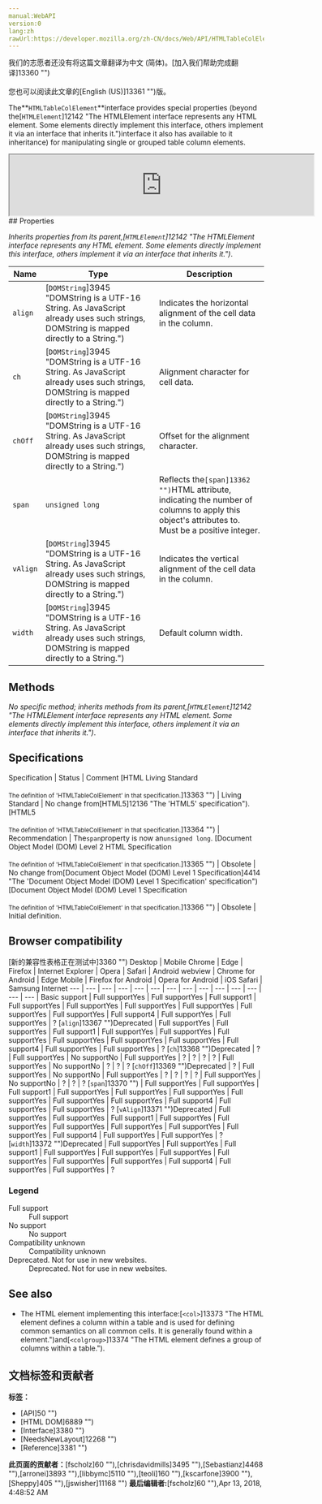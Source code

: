 ```yaml
---
manual:WebAPI
version:0
lang:zh
rawUrl:https://developer.mozilla.org/zh-CN/docs/Web/API/HTMLTableColElement
---
```




<bdi>我们的志愿者还没有将这篇文章翻译为<bdi>中文 (简体)</bdi>。[加入我们帮助完成翻译]13360 "")<br></br>您也可以阅读此文章的[English (US)]13361 "")版。</bdi>






The**`HTMLTableColElement`**interface provides special properties (beyond the[`HTMLElement`]12142 "The HTMLElement interface represents any HTML element. Some elements directly implement this interface, others implement it via an interface that inherits it.")interface it also has available to it inheritance) for manipulating single or grouped table column elements.

<iframe src='https://mdn.mozillademos.org/en-US/docs/Web/API/HTMLTableColElement$samples/inheritance_diagram?revision=1374137' width='600' height='120'></iframe>
## Properties<a name="Properties"></a>


<em>Inherits properties from its parent,[`HTMLElement`]12142 "The HTMLElement interface represents any HTML element. Some elements directly implement this interface, others implement it via an interface that inherits it.")</em>.

Name | Type | Description 
 ---  |  ---  |  ---  | 
`align`<i></i> | [`DOMString`]3945 "DOMString is a UTF-16 String. As JavaScript already uses such strings, DOMString is mapped directly to a String.") | Indicates the horizontal alignment of the cell data in the column. 
`ch`<i></i> | [`DOMString`]3945 "DOMString is a UTF-16 String. As JavaScript already uses such strings, DOMString is mapped directly to a String.") | Alignment character for cell data. 
`chOff`<i></i> | [`DOMString`]3945 "DOMString is a UTF-16 String. As JavaScript already uses such strings, DOMString is mapped directly to a String.") | Offset for the alignment character. 
`span` | `unsigned long` | Reflects the`[span]13362 "")`HTML attribute, indicating the number of columns to apply this object&#39;s attributes to. Must be a positive integer. 
`vAlign`<i></i> | [`DOMString`]3945 "DOMString is a UTF-16 String. As JavaScript already uses such strings, DOMString is mapped directly to a String.") | Indicates the vertical alignment of the cell data in the column. 
`width`<i></i> | [`DOMString`]3945 "DOMString is a UTF-16 String. As JavaScript already uses such strings, DOMString is mapped directly to a String.") | Default column width. 


## Methods<a name="Methods"></a>


<em>No specific method; inherits methods from its parent,[`HTMLElement`]12142 "The HTMLElement interface represents any HTML element. Some elements directly implement this interface, others implement it via an interface that inherits it.")</em>.


## Specifications<a name="Specifications"></a>
Specification | Status | Comment 
[HTML Living Standard<br></br><small>The definition of &#39;HTMLTableColElement&#39; in that specification.</small>]13363 "") | Living Standard | No change from[HTML5]12136 "The 'HTML5' specification"). 
[HTML5<br></br><small>The definition of &#39;HTMLTableColElement&#39; in that specification.</small>]13364 "") | Recommendation | The`span`property is now an`unsigned long`. 
[Document Object Model (DOM) Level 2 HTML Specification<br></br><small>The definition of &#39;HTMLTableColElement&#39; in that specification.</small>]13365 "") | Obsolete | No change from[Document Object Model (DOM) Level 1 Specification]4414 "The 'Document Object Model (DOM) Level 1 Specification' specification") 
[Document Object Model (DOM) Level 1 Specification<br></br><small>The definition of &#39;HTMLTableColElement&#39; in that specification.</small>]13366 "") | Obsolete | Initial definition. 


## Browser compatibility<a name="Browser_compatibility"></a>
[新的兼容性表格正在测试中<i></i>]3360 "")
<abbr>Desktop<i></i></abbr> | <abbr>Mobile<i></i></abbr> 
<abbr>Chrome<i></i></abbr> | <abbr>Edge<i></i></abbr> | <abbr>Firefox<i></i></abbr> | <abbr>Internet Explorer<i></i></abbr> | <abbr>Opera<i></i></abbr> | <abbr>Safari<i></i></abbr> | <abbr>Android webview<i></i></abbr> | <abbr>Chrome for Android<i></i></abbr> | <abbr>Edge Mobile<i></i></abbr> | <abbr>Firefox for Android<i></i></abbr> | <abbr>Opera for Android<i></i></abbr> | <abbr>iOS Safari<i></i></abbr> | <abbr>Samsung Internet<i></i></abbr> 
 ---  |  ---  |  ---  |  ---  |  ---  |  ---  |  ---  |  ---  |  ---  |  ---  |  ---  |  ---  |  ---  |  ---  | 
Basic support | <abbr>Full support</abbr>Yes | <abbr>Full support</abbr>Yes | <abbr>Full support</abbr>1 | <abbr>Full support</abbr>Yes | <abbr>Full support</abbr>Yes | <abbr>Full support</abbr>Yes | <abbr>Full support</abbr>Yes | <abbr>Full support</abbr>Yes | <abbr>Full support</abbr>Yes | <abbr>Full support</abbr>4 | <abbr>Full support</abbr>Yes | <abbr>Full support</abbr>Yes | <abbr>?</abbr> 
[`align`]13367 "")<abbr>Deprecated<i></i></abbr> | <abbr>Full support</abbr>Yes | <abbr>Full support</abbr>Yes | <abbr>Full support</abbr>1 | <abbr>Full support</abbr>Yes | <abbr>Full support</abbr>Yes | <abbr>Full support</abbr>Yes | <abbr>Full support</abbr>Yes | <abbr>Full support</abbr>Yes | <abbr>Full support</abbr>Yes | <abbr>Full support</abbr>4 | <abbr>Full support</abbr>Yes | <abbr>Full support</abbr>Yes | <abbr>?</abbr> 
[`ch`]13368 "")<abbr>Deprecated<i></i></abbr> | <abbr>?</abbr> | <abbr>Full support</abbr>Yes | <abbr>No support</abbr>No | <abbr>Full support</abbr>Yes | <abbr>?</abbr> | <abbr>?</abbr> | <abbr>?</abbr> | <abbr>?</abbr> | <abbr>Full support</abbr>Yes | <abbr>No support</abbr>No | <abbr>?</abbr> | <abbr>?</abbr> | <abbr>?</abbr> 
[`chOff`]13369 "")<abbr>Deprecated<i></i></abbr> | <abbr>?</abbr> | <abbr>Full support</abbr>Yes | <abbr>No support</abbr>No | <abbr>Full support</abbr>Yes | <abbr>?</abbr> | <abbr>?</abbr> | <abbr>?</abbr> | <abbr>?</abbr> | <abbr>Full support</abbr>Yes | <abbr>No support</abbr>No | <abbr>?</abbr> | <abbr>?</abbr> | <abbr>?</abbr> 
[`span`]13370 "") | <abbr>Full support</abbr>Yes | <abbr>Full support</abbr>Yes | <abbr>Full support</abbr>1 | <abbr>Full support</abbr>Yes | <abbr>Full support</abbr>Yes | <abbr>Full support</abbr>Yes | <abbr>Full support</abbr>Yes | <abbr>Full support</abbr>Yes | <abbr>Full support</abbr>Yes | <abbr>Full support</abbr>4 | <abbr>Full support</abbr>Yes | <abbr>Full support</abbr>Yes | <abbr>?</abbr> 
[`vAlign`]13371 "")<abbr>Deprecated<i></i></abbr> | <abbr>Full support</abbr>Yes | <abbr>Full support</abbr>Yes | <abbr>Full support</abbr>1 | <abbr>Full support</abbr>Yes | <abbr>Full support</abbr>Yes | <abbr>Full support</abbr>Yes | <abbr>Full support</abbr>Yes | <abbr>Full support</abbr>Yes | <abbr>Full support</abbr>Yes | <abbr>Full support</abbr>4 | <abbr>Full support</abbr>Yes | <abbr>Full support</abbr>Yes | <abbr>?</abbr> 
[`width`]13372 "")<abbr>Deprecated<i></i></abbr> | <abbr>Full support</abbr>Yes | <abbr>Full support</abbr>Yes | <abbr>Full support</abbr>1 | <abbr>Full support</abbr>Yes | <abbr>Full support</abbr>Yes | <abbr>Full support</abbr>Yes | <abbr>Full support</abbr>Yes | <abbr>Full support</abbr>Yes | <abbr>Full support</abbr>Yes | <abbr>Full support</abbr>4 | <abbr>Full support</abbr>Yes | <abbr>Full support</abbr>Yes | <abbr>?</abbr> 


### Legend<a name="Legend"></a>
<dl><dt><abbr>Full support</abbr></dt><dd>Full support</dd><dt><abbr>No support</abbr></dt><dd>No support</dd><dt><abbr>Compatibility unknown</abbr></dt><dd>Compatibility unknown</dd><dt><abbr>Deprecated. Not for use in new websites.<i></i></abbr></dt><dd>Deprecated. Not for use in new websites.</dd></dl>


## See also<a name="See_also"></a>

* The HTML element implementing this interface:[`<col>`]13373 "The HTML <col> element defines a column within a table and is used for defining common semantics on all common cells. It is generally found within a <colgroup> element.")and[`<colgroup>`]13374 "The HTML <colgroup> element defines a group of columns within a table.").



## 文档标签和贡献者
**标签：**
* [API]50 "")
* [HTML DOM]6889 "")
* [Interface]3380 "")
* [NeedsNewLayout]12268 "")
* [Reference]3381 "")

**此页面的贡献者：**[fscholz]60 ""),[chrisdavidmills]3495 ""),[Sebastianz]4468 ""),[arronei]3893 ""),[libbymc]5110 ""),[teoli]160 ""),[kscarfone]3900 ""),[Sheppy]405 ""),[jswisher]11168 "")
**最后编辑者:**[fscholz]60 ""),<time>Apr 13, 2018, 4:48:52 AM</time>


